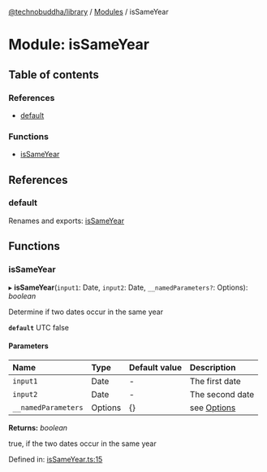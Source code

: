 [@technobuddha/library](../..) / [Modules](../Modules.md) / isSameYear

# Module: isSameYear

## Table of contents

### References

- [default](issameyear.md#default)

### Functions

- [isSameYear](issameyear.md#issameyear)

## References

### default

Renames and exports: [isSameYear](issameyear.md#issameyear)

## Functions

### isSameYear

▸ **isSameYear**(`input1`: Date, `input2`: Date, `__namedParameters?`: Options): *boolean*

Determine if two dates occur in the same year

**`default`** UTC false

#### Parameters

| Name | Type | Default value | Description |
| :------ | :------ | :------ | :------ |
| `input1` | Date | - | The first date |
| `input2` | Date | - | The second date |
| `__namedParameters` | Options | {} | see [Options](almostequals.md#options) |

**Returns:** *boolean*

true, if the two dates occur in the same year

Defined in: [isSameYear.ts:15](../../src/isSameYear.ts#L15)
